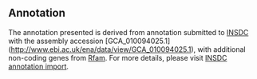 
Annotation
----------

The annotation presented is derived from annotation submitted to
[INSDC](http://www.insdc.org) with the assembly accession [GCA\_010094025.1]
(http://www.ebi.ac.uk/ena/data/view/GCA_010094025.1),
with additional non-coding genes from
[Rfam](http://rfam.xfam.org/). For more details, please visit [INSDC
annotation import](http://ensemblgenomes.org/info/data/insdc_annotation).

